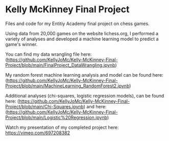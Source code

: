 # Kelly McKinney Final Project
Files and code for my Entitiy Academy final project on chess games.



Using data from 20,000 games on the website lichess.org, I performed a variety of analyses and developed a machine learning model to predict a game's winner. 

You can find my data wrangling file here: (https://github.com/KellyJoMc/Kelly-McKinney-Final-Project/blob/main/FinalProject_DataWrangling.ipynb)

My random forest machine learning analysis and model can be found here: (https://github.com/KellyJoMc/Kelly-McKinney-Final-Project/blob/main/MachineLearning_RandomForest2.ipynb)

Additional analyses (chi-squares, logistic regression models), can be found here: (https://github.com/KellyJoMc/Kelly-McKinney-Final-Project/blob/main/Chi-Squares.ipynb) and here: (https://github.com/KellyJoMc/Kelly-McKinney-Final-Project/blob/main/Logistic%20Regression.ipynb)

Watch my presentation of my completed project here: https://vimeo.com/697208382
